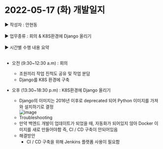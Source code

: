 <h1>2022-05-17 (화) 개발일지</h1>

▶ 작성자 : 안현동<br><br>
▶ 업무종류 : 회의 & K8S환경에 Django 올리기 <br><br>
▶ 시간별 수행 내용 요약<br><br>

- 오전 (9:30~12:30 a.m) : 회의
  - 조원끼리 작업 진척도 공유 및 작업 분담
  - Django를 K8S 환경에 구축

- 오후 (13:30~18:30 p.m) : K8S환경에 Django 올리기
  - Django의 이미지는 2016년 이후로 deprecated 되어 Python 이미지를 가져와 설치하기로 결정<br>
  ![image](https://user-images.githubusercontent.com/81276472/170920834-93efa726-c90c-4d37-b189-76dab0421f76.png)<br>
  - Troubleshooting
  - 만약 백엔드 개발이 업데이트가 되었을 때, 자동화가 되어있지 않아 Docker 이미지를 새로 만들어야함 즉, CI / CD 구축이 안되어있음
  - 해결방안
    - CI / CD 구축을 위해 Jenkins 플랫폼 사용이 필요함<br>
